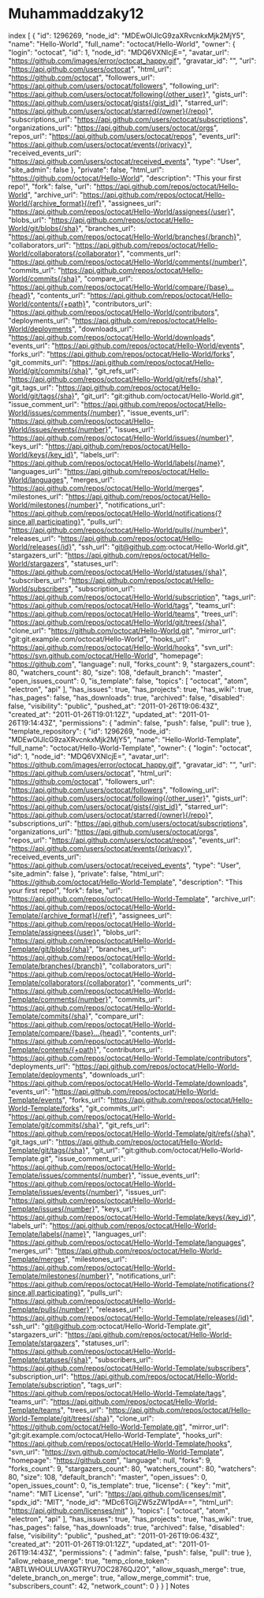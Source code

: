 # Muhammaddzaky12
index
[
  {
    "id": 1296269,
    "node_id": "MDEwOlJlcG9zaXRvcnkxMjk2MjY5",
    "name": "Hello-World",
    "full_name": "octocat/Hello-World",
    "owner": {
      "login": "octocat",
      "id": 1,
      "node_id": "MDQ6VXNlcjE=",
      "avatar_url": "https://github.com/images/error/octocat_happy.gif",
      "gravatar_id": "",
      "url": "https://api.github.com/users/octocat",
      "html_url": "https://github.com/octocat",
      "followers_url": "https://api.github.com/users/octocat/followers",
      "following_url": "https://api.github.com/users/octocat/following{/other_user}",
      "gists_url": "https://api.github.com/users/octocat/gists{/gist_id}",
      "starred_url": "https://api.github.com/users/octocat/starred{/owner}{/repo}",
      "subscriptions_url": "https://api.github.com/users/octocat/subscriptions",
      "organizations_url": "https://api.github.com/users/octocat/orgs",
      "repos_url": "https://api.github.com/users/octocat/repos",
      "events_url": "https://api.github.com/users/octocat/events{/privacy}",
      "received_events_url": "https://api.github.com/users/octocat/received_events",
      "type": "User",
      "site_admin": false
    },
    "private": false,
    "html_url": "https://github.com/octocat/Hello-World",
    "description": "This your first repo!",
    "fork": false,
    "url": "https://api.github.com/repos/octocat/Hello-World",
    "archive_url": "https://api.github.com/repos/octocat/Hello-World/{archive_format}{/ref}",
    "assignees_url": "https://api.github.com/repos/octocat/Hello-World/assignees{/user}",
    "blobs_url": "https://api.github.com/repos/octocat/Hello-World/git/blobs{/sha}",
    "branches_url": "https://api.github.com/repos/octocat/Hello-World/branches{/branch}",
    "collaborators_url": "https://api.github.com/repos/octocat/Hello-World/collaborators{/collaborator}",
    "comments_url": "https://api.github.com/repos/octocat/Hello-World/comments{/number}",
    "commits_url": "https://api.github.com/repos/octocat/Hello-World/commits{/sha}",
    "compare_url": "https://api.github.com/repos/octocat/Hello-World/compare/{base}...{head}",
    "contents_url": "https://api.github.com/repos/octocat/Hello-World/contents/{+path}",
    "contributors_url": "https://api.github.com/repos/octocat/Hello-World/contributors",
    "deployments_url": "https://api.github.com/repos/octocat/Hello-World/deployments",
    "downloads_url": "https://api.github.com/repos/octocat/Hello-World/downloads",
    "events_url": "https://api.github.com/repos/octocat/Hello-World/events",
    "forks_url": "https://api.github.com/repos/octocat/Hello-World/forks",
    "git_commits_url": "https://api.github.com/repos/octocat/Hello-World/git/commits{/sha}",
    "git_refs_url": "https://api.github.com/repos/octocat/Hello-World/git/refs{/sha}",
    "git_tags_url": "https://api.github.com/repos/octocat/Hello-World/git/tags{/sha}",
    "git_url": "git:github.com/octocat/Hello-World.git",
    "issue_comment_url": "https://api.github.com/repos/octocat/Hello-World/issues/comments{/number}",
    "issue_events_url": "https://api.github.com/repos/octocat/Hello-World/issues/events{/number}",
    "issues_url": "https://api.github.com/repos/octocat/Hello-World/issues{/number}",
    "keys_url": "https://api.github.com/repos/octocat/Hello-World/keys{/key_id}",
    "labels_url": "https://api.github.com/repos/octocat/Hello-World/labels{/name}",
    "languages_url": "https://api.github.com/repos/octocat/Hello-World/languages",
    "merges_url": "https://api.github.com/repos/octocat/Hello-World/merges",
    "milestones_url": "https://api.github.com/repos/octocat/Hello-World/milestones{/number}",
    "notifications_url": "https://api.github.com/repos/octocat/Hello-World/notifications{?since,all,participating}",
    "pulls_url": "https://api.github.com/repos/octocat/Hello-World/pulls{/number}",
    "releases_url": "https://api.github.com/repos/octocat/Hello-World/releases{/id}",
    "ssh_url": "git@github.com:octocat/Hello-World.git",
    "stargazers_url": "https://api.github.com/repos/octocat/Hello-World/stargazers",
    "statuses_url": "https://api.github.com/repos/octocat/Hello-World/statuses/{sha}",
    "subscribers_url": "https://api.github.com/repos/octocat/Hello-World/subscribers",
    "subscription_url": "https://api.github.com/repos/octocat/Hello-World/subscription",
    "tags_url": "https://api.github.com/repos/octocat/Hello-World/tags",
    "teams_url": "https://api.github.com/repos/octocat/Hello-World/teams",
    "trees_url": "https://api.github.com/repos/octocat/Hello-World/git/trees{/sha}",
    "clone_url": "https://github.com/octocat/Hello-World.git",
    "mirror_url": "git:git.example.com/octocat/Hello-World",
    "hooks_url": "https://api.github.com/repos/octocat/Hello-World/hooks",
    "svn_url": "https://svn.github.com/octocat/Hello-World",
    "homepage": "https://github.com",
    "language": null,
    "forks_count": 9,
    "stargazers_count": 80,
    "watchers_count": 80,
    "size": 108,
    "default_branch": "master",
    "open_issues_count": 0,
    "is_template": false,
    "topics": [
      "octocat",
      "atom",
      "electron",
      "api"
    ],
    "has_issues": true,
    "has_projects": true,
    "has_wiki": true,
    "has_pages": false,
    "has_downloads": true,
    "archived": false,
    "disabled": false,
    "visibility": "public",
    "pushed_at": "2011-01-26T19:06:43Z",
    "created_at": "2011-01-26T19:01:12Z",
    "updated_at": "2011-01-26T19:14:43Z",
    "permissions": {
      "admin": false,
      "push": false,
      "pull": true
    },
    "template_repository": {
      "id": 1296269,
      "node_id": "MDEwOlJlcG9zaXRvcnkxMjk2MjY5",
      "name": "Hello-World-Template",
      "full_name": "octocat/Hello-World-Template",
      "owner": {
        "login": "octocat",
        "id": 1,
        "node_id": "MDQ6VXNlcjE=",
        "avatar_url": "https://github.com/images/error/octocat_happy.gif",
        "gravatar_id": "",
        "url": "https://api.github.com/users/octocat",
        "html_url": "https://github.com/octocat",
        "followers_url": "https://api.github.com/users/octocat/followers",
        "following_url": "https://api.github.com/users/octocat/following{/other_user}",
        "gists_url": "https://api.github.com/users/octocat/gists{/gist_id}",
        "starred_url": "https://api.github.com/users/octocat/starred{/owner}{/repo}",
        "subscriptions_url": "https://api.github.com/users/octocat/subscriptions",
        "organizations_url": "https://api.github.com/users/octocat/orgs",
        "repos_url": "https://api.github.com/users/octocat/repos",
        "events_url": "https://api.github.com/users/octocat/events{/privacy}",
        "received_events_url": "https://api.github.com/users/octocat/received_events",
        "type": "User",
        "site_admin": false
      },
      "private": false,
      "html_url": "https://github.com/octocat/Hello-World-Template",
      "description": "This your first repo!",
      "fork": false,
      "url": "https://api.github.com/repos/octocat/Hello-World-Template",
      "archive_url": "https://api.github.com/repos/octocat/Hello-World-Template/{archive_format}{/ref}",
      "assignees_url": "https://api.github.com/repos/octocat/Hello-World-Template/assignees{/user}",
      "blobs_url": "https://api.github.com/repos/octocat/Hello-World-Template/git/blobs{/sha}",
      "branches_url": "https://api.github.com/repos/octocat/Hello-World-Template/branches{/branch}",
      "collaborators_url": "https://api.github.com/repos/octocat/Hello-World-Template/collaborators{/collaborator}",
      "comments_url": "https://api.github.com/repos/octocat/Hello-World-Template/comments{/number}",
      "commits_url": "https://api.github.com/repos/octocat/Hello-World-Template/commits{/sha}",
      "compare_url": "https://api.github.com/repos/octocat/Hello-World-Template/compare/{base}...{head}",
      "contents_url": "https://api.github.com/repos/octocat/Hello-World-Template/contents/{+path}",
      "contributors_url": "https://api.github.com/repos/octocat/Hello-World-Template/contributors",
      "deployments_url": "https://api.github.com/repos/octocat/Hello-World-Template/deployments",
      "downloads_url": "https://api.github.com/repos/octocat/Hello-World-Template/downloads",
      "events_url": "https://api.github.com/repos/octocat/Hello-World-Template/events",
      "forks_url": "https://api.github.com/repos/octocat/Hello-World-Template/forks",
      "git_commits_url": "https://api.github.com/repos/octocat/Hello-World-Template/git/commits{/sha}",
      "git_refs_url": "https://api.github.com/repos/octocat/Hello-World-Template/git/refs{/sha}",
      "git_tags_url": "https://api.github.com/repos/octocat/Hello-World-Template/git/tags{/sha}",
      "git_url": "git:github.com/octocat/Hello-World-Template.git",
      "issue_comment_url": "https://api.github.com/repos/octocat/Hello-World-Template/issues/comments{/number}",
      "issue_events_url": "https://api.github.com/repos/octocat/Hello-World-Template/issues/events{/number}",
      "issues_url": "https://api.github.com/repos/octocat/Hello-World-Template/issues{/number}",
      "keys_url": "https://api.github.com/repos/octocat/Hello-World-Template/keys{/key_id}",
      "labels_url": "https://api.github.com/repos/octocat/Hello-World-Template/labels{/name}",
      "languages_url": "https://api.github.com/repos/octocat/Hello-World-Template/languages",
      "merges_url": "https://api.github.com/repos/octocat/Hello-World-Template/merges",
      "milestones_url": "https://api.github.com/repos/octocat/Hello-World-Template/milestones{/number}",
      "notifications_url": "https://api.github.com/repos/octocat/Hello-World-Template/notifications{?since,all,participating}",
      "pulls_url": "https://api.github.com/repos/octocat/Hello-World-Template/pulls{/number}",
      "releases_url": "https://api.github.com/repos/octocat/Hello-World-Template/releases{/id}",
      "ssh_url": "git@github.com:octocat/Hello-World-Template.git",
      "stargazers_url": "https://api.github.com/repos/octocat/Hello-World-Template/stargazers",
      "statuses_url": "https://api.github.com/repos/octocat/Hello-World-Template/statuses/{sha}",
      "subscribers_url": "https://api.github.com/repos/octocat/Hello-World-Template/subscribers",
      "subscription_url": "https://api.github.com/repos/octocat/Hello-World-Template/subscription",
      "tags_url": "https://api.github.com/repos/octocat/Hello-World-Template/tags",
      "teams_url": "https://api.github.com/repos/octocat/Hello-World-Template/teams",
      "trees_url": "https://api.github.com/repos/octocat/Hello-World-Template/git/trees{/sha}",
      "clone_url": "https://github.com/octocat/Hello-World-Template.git",
      "mirror_url": "git:git.example.com/octocat/Hello-World-Template",
      "hooks_url": "https://api.github.com/repos/octocat/Hello-World-Template/hooks",
      "svn_url": "https://svn.github.com/octocat/Hello-World-Template",
      "homepage": "https://github.com",
      "language": null,
      "forks": 9,
      "forks_count": 9,
      "stargazers_count": 80,
      "watchers_count": 80,
      "watchers": 80,
      "size": 108,
      "default_branch": "master",
      "open_issues": 0,
      "open_issues_count": 0,
      "is_template": true,
      "license": {
        "key": "mit",
        "name": "MIT License",
        "url": "https://api.github.com/licenses/mit",
        "spdx_id": "MIT",
        "node_id": "MDc6TGljZW5zZW1pdA==",
        "html_url": "https://api.github.com/licenses/mit"
      },
      "topics": [
        "octocat",
        "atom",
        "electron",
        "api"
      ],
      "has_issues": true,
      "has_projects": true,
      "has_wiki": true,
      "has_pages": false,
      "has_downloads": true,
      "archived": false,
      "disabled": false,
      "visibility": "public",
      "pushed_at": "2011-01-26T19:06:43Z",
      "created_at": "2011-01-26T19:01:12Z",
      "updated_at": "2011-01-26T19:14:43Z",
      "permissions": {
        "admin": false,
        "push": false,
        "pull": true
      },
      "allow_rebase_merge": true,
      "temp_clone_token": "ABTLWHOULUVAXGTRYU7OC2876QJ2O",
      "allow_squash_merge": true,
      "delete_branch_on_merge": true,
      "allow_merge_commit": true,
      "subscribers_count": 42,
      "network_count": 0
    }
  }
]
Notes
